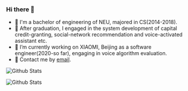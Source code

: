 ### Hi there 👋

<!--
**kanson1996/kanson1996** is a ✨ _special_ ✨ repository because its `README.md` (this file) appears on your GitHub profile.

Here are some ideas to get you started:

- 🔭 I’m currently working on ...
- 🌱 I’m currently learning ...
- 👯 I’m looking to collaborate on ...
- 🤔 I’m looking for help with ...
- 💬 Ask me about ...
- 📫 How to reach me: ...
- 😄 Pronouns: ...
- ⚡ Fun fact: ...
-->
- 🏫 I'm a bachelor of engineering of NEU, majored in CS(2014-2018).
- 🌱 After graduation, I engaged in the system development of capital credit-granting, social-network recommendation and voice-activated assistant etc.
- 🔭 I’m currently working on XIAOMI, Beijing as a software engineer(2020-so far), engaging in voice algorithm evaluation.
- 💬 Contact me by [email](mailto:935017625@qq.com).

![Github Stats](https://github-readme-stats.vercel.app/api?username=kanson1996&show_icons=true&count_private=true)

![Github Stats](https://github-readme-stats.vercel.app/api/top-langs?username=kanson1996&layout=compact&show_icons=true)
